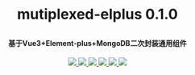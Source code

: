<h1 align="center" style="margin: 30px 0 30px; font-weight: bold;">mutiplexed-elplus 0.1.0</h1>
<h4 align="center">基于Vue3+Element-plus+MongoDB二次封装通用组件</h4>
<p align="center">
	  <a href="https://github.com/vuejs/core" target="_Blank">
    <img src="https://img.shields.io/badge/vue-%5E3.2.41-blue">
    </a>
	  <a href="https://github.com/vuejs/router">
    <img src="https://img.shields.io/badge/vue--router-%5E4.0.13-blue" target="_Blank">
    </a>
    <a href="https://element-plus.gitee.io/zh-CN/component/button.html" target="_Blank">
    <img src="https://img.shields.io/badge/element--plus-%5E2.2.26-blue">
    </a>
    <a href="https://www.axios-http.cn/docs/intro" target="_Blank">
    <img src="https://img.shields.io/badge/axios-%5E1.3.4-blue">
    </a>
    <a href="https://github.com/tealeg/xlsx" target="_Blank">
    <img src="https://img.shields.io/badge/xlsx-%5E0.18.5-blue">
    </a>
    <a href="https://github.com/moment/moment" target="_Blank">
    <img src="https://img.shields.io/badge/moment-%5E2.29.4"-blue">
    </a>
</p>
